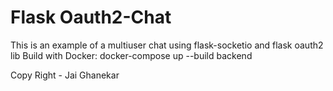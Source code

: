 # Flask Oauth2-Chat
This is an example of a multiuser chat using flask-socketio and flask oauth2 lib 
Build with Docker: docker-compose up --build backend 




Copy Right - Jai Ghanekar 
